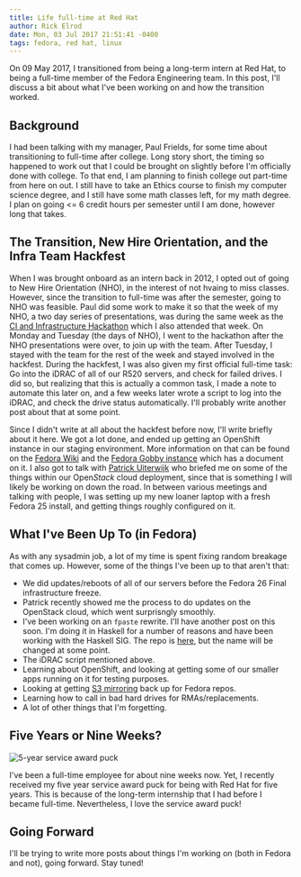 ```yaml
---
title: Life full-time at Red Hat
author: Rick Elrod
date: Mon, 03 Jul 2017 21:51:41 -0400
tags: fedora, red hat, linux
---
```


On 09 May 2017, I transitioned from being a long-term intern at Red Hat, to
being a full-time member of the Fedora Engineering team. In this post, I'll
discuss a bit about what I've been working on and how the transition worked.

## Background

I had been talking with my manager, Paul Frields, for some time about
transitioning to full-time after college. Long story short, the timing so
happened to work out that I could be brought on slightly before I'm officially
done with college. To that end, I am planning to finish college out part-time
from here on out. I still have to take an Ethics course to finish my computer
science degree, and I still have some math classes left, for my math degree. I
plan on going <= 6 credit hours per semester until I am done, however long that
takes.

## The Transition, New Hire Orientation, and the Infra Team Hackfest

When I was brought onboard as an intern back in 2012, I opted out of going to
New Hire Orientation (NHO), in the interest of not hvaing to miss
classes. However, since the transition to full-time was after the semester,
going to NHO was feasible. Paul did some work to make it so that the week of my
NHO, a two day series of presentations, was during the same week as the
[CI and Infrastructure Hackathon](https://fedoraproject.org/wiki/CI_and_Infrastructure_Hackathon_2017)
which I also attended that week. On Monday and Tuesday (the days of NHO), I went
to the hackathon after the NHO presentations were over, to join up with the
team. After Tuesday, I stayed with the team for the rest of the week and stayed
involved in the hackfest. During the hackfest, I was also given my first
official full-time task: Go into the iDRAC of all of our R520 servers, and check
for failed drives. I did so, but realizing that this is actually a common task,
I made a note to automate this later on, and a few weeks later wrote a script to
log into the iDRAC, and check the drive status automatically. I'll probably
write another post about that at some point.

Since I didn't write at all about the hackfest before now, I'll write briefly
about it here. We got a lot done, and ended up getting an OpenShift instance in
our staging environment. More information on that can be found on the
[Fedora Wiki](https://fedoraproject.org/wiki/Infrastructure/OpenShift) and the
[Fedora Gobby instance](https://fedoraproject.org/wiki/Gobby) which has a
document on it. I also got to talk with
[Patrick Uiterwijk](https://patrick.uiterwijk.org/) who briefed me on some of
the things within our Open*Stack* cloud deployment, since that is something I
will likely be working on down the road. In between various meetings and talking
with people, I was setting up my new loaner laptop with a fresh Fedora 25
install, and getting things roughly configured on it.

## What I've Been Up To (in Fedora)

As with any sysadmin job, a lot of my time is spent fixing random breakage that
comes up. However, some of the things I've been up to that aren't that:

* We did updates/reboots of all of our servers before the Fedora 26 Final
  infrastructure freeze.
* Patrick recently showed me the process to do updates on the OpenStack cloud,
  which went surprisngly smoothly.
* I've been working on an `fpaste` rewrite. I'll have another post on this
  soon. I'm doing it in Haskell for a number of reasons and have been working
  with the Haskell SIG. The repo is [here](https://github.com/relrod/fpasteng),
  but the name will be changed at some point.
* The iDRAC script mentioned above.
* Learning about OpenShift, and looking at getting some of our smaller apps
  running on it for testing purposes.
* Looking at getting
  [S3 mirroring](https://pagure.io/fedora-infrastructure/issue/6022) back up for
  Fedora repos.
* Learning how to call in bad hard drives for RMAs/replacements.
* A lot of other things that I'm forgetting.

## Five Years or Nine Weeks?

<img src="https://images.srv1.elrod.me/5-year-puck.jpg"
	 alt="5-year service award puck" />

I've been a full-time employee for about nine weeks now. Yet, I recently
received my five year service award puck for being with Red Hat for five
years. This is because of the long-term internship that I had before I became
full-time. Nevertheless, I love the service award puck!

## Going Forward

I'll be trying to write more posts about things I'm working on (both in Fedora
and not), going forward. Stay tuned!
